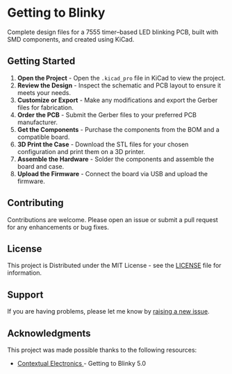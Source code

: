 # Getting to Blinky

Complete design files for a 7555 timer–based LED blinking PCB, built with SMD components, and created using KiCad.
 
## Getting Started

1. **Open the Project** - Open the `.kicad_pro` file in KiCad to view the project.
2. **Review the Design** - Inspect the schematic and PCB layout to ensure it meets your needs.
3. **Customize or Export** - Make any modifications and export the Gerber files for fabrication.
4. **Order the PCB** - Submit the Gerber files to your preferred PCB manufacturer.
5. **Get the Components** - Purchase the components from the BOM and a compatible board.
6. **3D Print the Case** - Download the STL files for your chosen configuration and print them on a 3D printer.
7. **Assemble the Hardware** - Solder the components and assemble the board and case.
8. **Upload the Firmware** - Connect the board via USB and upload the firmware.

## Contributing

Contributions are welcome. Please open an issue or submit a pull request for any enhancements or bug fixes.

## License

This project is Distributed under the MIT License - see the [LICENSE](LICENSE) file for information.

## Support

If you are having problems, please let me know by [raising a new issue](https://github.com/ImSeanConroy/blinky/issues/new/choose).

## Acknowledgments

This project was made possible thanks to the following resources:

- [Contextual Electronics ](https://contextualelectronics.com/courses/getting-to-blinky-5-0/) - Getting to Blinky 5.0
